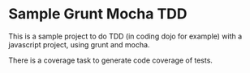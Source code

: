 Sample Grunt Mocha TDD
===================

This is a sample project to do TDD (in coding dojo for example) with a javascript project, using grunt and mocha.

There is a coverage task to generate code coverage of tests.
